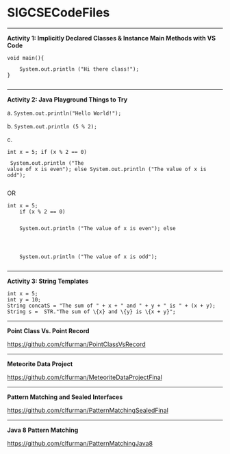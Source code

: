 # SIGCSECodeFiles

<hr>

<b>Activity 1: Implicitly Declared Classes & Instance Main Methods with VS Code</b>

<pre><code>void main(){
<p>    System.out.println ("Hi there class!");
}</p></code></pre>
<hr>
<b>Activity 2: Java Playground Things to Try</b>


a.
<code>System.out.println("Hello World!");</code>


b.
<code>System.out.println (5 % 2);</code>


c.
	<pre><code>int x = 5; 
	if (x % 2 == 0)
	<p>    System.out.println ("The value of x is even"); else
	    System.out.println ("The value of x is odd");</p></code></pre>


OR

<pre><code>int x = 5; 
	if (x % 2 == 0)
	<p>    System.out.println ("The value of x is even"); else</p>
	<p>    System.out.println ("The value of x is odd");</p></code></pre>

<hr>
<b>Activity 3: String Templates</b>


<pre><code>int x = 5; 
int y = 10;
String concatS = "The sum of " + x + " and " + y + " is " + (x + y); 
String s =  STR."The sum of \{x} and \{y} is \{x + y}";</code></pre>

<hr>
<b>Point Class Vs. Point Record</b>

https://github.com/clfurman/PointClassVsRecord
<hr>
<b> Meteorite Data Project</b>

https://github.com/clfurman/MeteoriteDataProjectFinal

<hr>
<b>Pattern Matching and Sealed Interfaces </b>

https://github.com/clfurman/PatternMatchingSealedFinal

<hr>
<b>Java 8 Pattern Matching</b>

https://github.com/clfurman/PatternMatchingJava8

